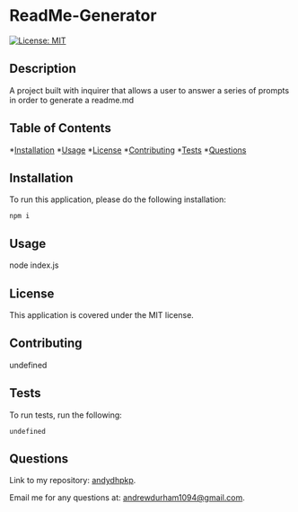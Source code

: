 # ReadMe-Generator

  [![License: MIT](https://img.shields.io/badge/license-MIT-yellow)](https://opensource.org/licenses/MIT)

  ## Description

  A project built with inquirer that allows a user to answer a series of prompts in order to generate a readme.md

  ## Table of Contents

  *[Installation](#installation)
  *[Usage](#usage)
  *[License](#license)
  *[Contributing](#contributing)
  *[Tests](#tests)
  *[Questions](#questions)

  ## Installation

  To run this application, please do the following installation:
  
  `
  npm i
  `

  ## Usage

  node index.js

  ## License
    

This application is covered under the MIT license.

  ## Contributing

  undefined

  ## Tests

  To run tests, run the following:

  `
  undefined
  `

  ## Questions

  Link to my repository: [andydhpkp](https://github.com/andydhpkp).

  Email me for any questions at: [andrewdurham1094@gmail.com](mailto:andrewdurham1094@gmail.com).

